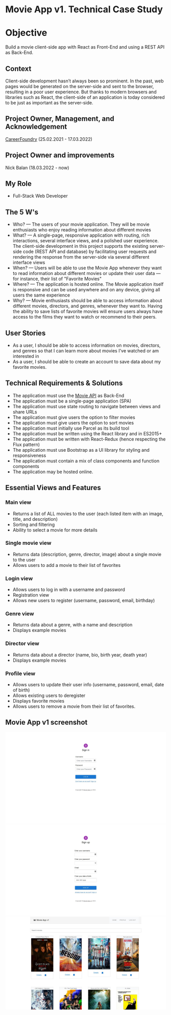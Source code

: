 # Movie App v1. Technical Case Study

# Objective

Build a movie client-side app with React as Front-End and using a REST API as Back-End.

## Context

Client-side development hasn’t always been so prominent. In the past, web pages would be generated on the server-side and sent to the browser, resulting in a poor user experience. But thanks to modern browsers and libraries such as React, the client-side of an application is today considered to be just as important as the server-side.

## Project Owner, Management, and Acknowledgement

[CareerFoundry](https://careerfoundry.com/) (25.02.2021 - 17.03.2022)

## Project Owner and improvements

Nick Balan (18.03.2022 - now)

## My Role

- Full-Stack Web Developer

## The 5 W's

- Who? — The users of your movie application. They will be movie enthusiasts who enjoy reading information about different movies
- What? — A single-page, responsive application with routing, rich interactions, several interface views, and a polished user experience. The client-side development in this project supports the existing server-side code (REST API and database) by facilitating user requests and rendering the response from the server-side via several different interface views
- When? — Users will be able to use the Movie App whenever they want to read information about different movies or update their user data — for instance, their list of "Favorite Movies"
- Where? — The application is hosted online. The Movie application itself is responsive and can be used anywhere and on any device, giving all users the same experience
- Why? — Movie enthusiasts should be able to access information about different movies, directors, and genres, whenever they want to. Having the ability to save lists of favorite movies will ensure users always have access to the films they want to watch or recommend to their peers.

## User Stories

- As a user, I should be able to access information on movies, directors, and genres so that I can learn more about movies I've watched or am interested in
- As a user, I should be able to create an account to save data about my favorite movies.

## Technical Requirements & Solutions

- The application must use the [Movie API](https://github.com/nickbalan/movie-api) as Back-End
- The application must be a single-page application (SPA)
- The application must use state routing to navigate between views and share URLs
- The application must give users the option to filter movies
- The application must give users the option to sort movies
- The application must initially use Parcel as its build tool
- The application must be written using the React library and in ES2015+
- The application must be written with React-Redux (hence respecting the Flux pattern)
- The application must use Bootstrap as a UI library for styling and responsiveness
- The application must contain a mix of class components and function components
- The application may be hosted online.

## Essential Views and Features

### Main view

- Returns a list of ALL movies to the user (each listed item with an image, title, and description)
- Sorting and filtering
- Ability to select a movie for more details

### Single movie view

- Returns data (description, genre, director, image) about a single movie to the user
- Allows users to add a movie to their list of favorites

### Login view

- Allows users to log in with a username and password
- Registration view
- Allows new users to register (username, password, email, birthday)

### Genre view

- Returns data about a genre, with a name and description
- Displays example movies

### Director view

- Returns data about a director (name, bio, birth year, death year)
- Displays example movies

### Profile view

- Allows users to update their user info (username, password, email, date of birth)
- Allows existing users to deregister
- Displays favorite movies
- Allows users to remove a movie from their list of favorites.

## Movie App v1 screenshot

![Livescreen](src/img/Livescreen/Movie_App_v1_Livescreen_1.JPG)
![Livescreen](src/img/Livescreen/Movie_App_v1_Livescreen_2.JPG)
![Livescreen](src/img/Livescreen/Movie_App_v1_Livescreen_3.JPG)
